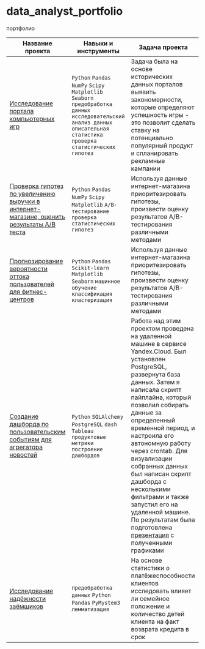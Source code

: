 # data_analyst_portfolio
портфолио

|    Название проекта    |Навыки и инструменты  |  Задача проекта   |
| ---------------------- | -------------------- |------------------ |
| [Исследование портала компьютерных игр  ](https://github.com/KseniyaCherednikova/data_analyst_portfolio/tree/main/%D0%98%D1%81%D1%81%D0%BB%D0%B5%D0%B4%D0%BE%D0%B2%D0%B0%D0%BD%D0%B8%D0%B5%20%D0%BF%D0%BE%D1%80%D1%82%D0%B0%D0%BB%D0%B0%20%D0%BA%D0%BE%D0%BC%D0%BF%D1%8C%D1%8E%D1%82%D0%B5%D1%80%D0%BD%D1%8B%D1%85%20%D0%B8%D0%B3%D1%80)| `Python` `Pandas` `NumPy` `Scipy` `Matplotlib` `Seaborn` `предобработка данных` `исследовательский анализ данных` `описательная статистика` `проверка статистических гипотез` | Задача была на основе исторических данных порталов выявить закономерности, которые определяют успешность игры - это позволит сделать ставку на потенциально популярный продукт и спланировать рекламные кампании |
| [Проверка гипотез по увеличению выручки в интернет-магазине, оценить результаты A/B теста](https://github.com/KseniyaCherednikova/data_analyst_portfolio/tree/main/A_B_%D1%82%D0%B5%D1%81%D1%82_%D0%B8%D0%BD%D1%82%D0%B5%D1%80%D0%BD%D0%B5%D1%82_%D0%BC%D0%B0%D0%B3%D0%B0%D0%B7%D0%B8%D0%BD)| `Python` `Pandas` `NumPy` `Scipy` `Matplotlib` `A/B-тестирование` `проверка статистических гипотез`  | Используя данные интернет-магазина приоритезировать гипотезы, произвести оценку результатов A/B-тестирования различными методами|
| [Прогнозирование вероятности оттока пользователей для фитнес-центров](https://github.com/KseniyaCherednikova/data_analyst_portfolio/tree/main/%D0%A4%D0%B8%D1%82%D0%BD%D0%B5%D1%81_%D1%86%D0%B5%D0%BD%D1%82%D1%80)| `Python` `Pandas` `Scikit-learn` `Matplotlib` `Seaborn` `машинное обучение` `классификация` `кластеризация`| Используя данные интернет-магазина приоритезировать гипотезы, произвести оценку результатов A/B-тестирования различными методами|
| [Создание дашборда по пользовательским событиям для агрегатора новостей](https://public.tableau.com/app/profile/aksinya6112/viz/11_sprint/Dashboard1)|`Python`  `SQLAlchemy` `PostgreSQL` `dash` `Tableau` `продуктовые метрики` `построение` `дашбордов`| Работа над этим проектом проведена на удаленной машине в сервисе Yandex.Cloud. Был установлен PostgreSQL, развернута база данных. Затем я написала скрипт пайплайна, который позволил собирать данные за определенный временной период, и настроила его автономную работу через crontab. Для визуализации собранных данных был написан скрипт дашборда с несколькими фильтрами и также запустил его на удаленной машине. По результатам была подготовлена [презентация](https://drive.google.com/file/d/1Q0s_9T77us8xprLMzw7Y8X_wyZUyEsV-/view?usp=sharing) с полученными графиками|
| [Исследование надёжности заёмщиков](https://github.com/KseniyaCherednikova/data_analyst_portfolio/tree/main/%D0%98%D1%81%D1%81%D0%BB%D0%B5%D0%B4%D0%BE%D0%B2%D0%B0%D0%BD%D0%B8%D0%B5%20%D0%BD%D0%B0%D0%B4%D1%91%D0%B6%D0%BD%D0%BE%D1%81%D1%82%D0%B8%20%D0%B7%D0%B0%D1%91%D0%BC%D1%89%D0%B8%D0%BA%D0%BE%D0%B2)|`предобработка данных` `Python` `Pandas` `PyMystem3` `лемматизация`| На основе статистики о платёжеспособности клиентов исследовать влияет ли семейное положение и количество детей клиента на факт возврата кредита в срок|
